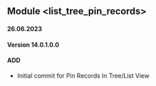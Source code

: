 ## Module <list_tree_pin_records>

#### 26.06.2023
#### Version 14.0.1.0.0
#### ADD
- Initial commit for Pin Records In Tree/List View